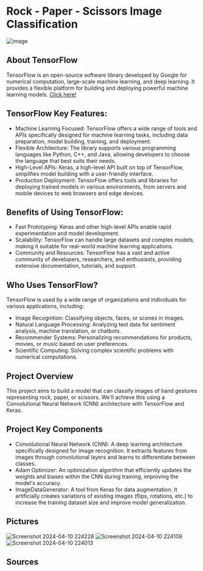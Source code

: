 # Rock - Paper - Scissors Image Classification
![image](https://github.com/rxzv/rpsic/assets/156213717/694cbca1-60dd-47ff-9a87-74efcc559bbb)

## About TensorFlow
TensorFlow is an open-source software library developed by Google for numerical computation, large-scale machine learning, and deep learning. 
It provides a flexible platform for building and deploying powerful machine learning models. [Click here!](https://github.com/tensorflow/tensorflow)

## TensorFlow Key Features:
- Machine Learning Focused: TensorFlow offers a wide range of tools and APIs specifically designed for machine learning tasks, including data preparation, model building, training, and deployment.
- Flexible Architecture: The library supports various programming languages like Python, C++, and Java, allowing developers to choose the language that best suits their needs.
- High-Level APIs: Keras, a high-level API built on top of TensorFlow, simplifies model building with a user-friendly interface.
- Production Deployment: TensorFlow offers tools and libraries for deploying trained models in various environments, from servers and mobile devices to web browsers and edge devices.

## Benefits of Using TensorFlow:
- Fast Prototyping: Keras and other high-level APIs enable rapid experimentation and model development.
- Scalability: TensorFlow can handle large datasets and complex models, making it suitable for real-world machine learning applications.
- Community and Resources: TensorFlow has a vast and active community of developers, researchers, and enthusiasts, providing extensive documentation, tutorials, and support.

## Who Uses TensorFlow?
TensorFlow is used by a wide range of organizations and individuals for various applications, including:

- Image Recognition: Classifying objects, faces, or scenes in images.
- Natural Language Processing: Analyzing text data for sentiment analysis, machine translation, or chatbots.
- Recommender Systems: Personalizing recommendations for products, movies, or music based on user preferences.
- Scientific Computing: Solving complex scientific problems with numerical computations.

## Project Overview
This project aims to build a model that can classify images of hand gestures representing rock, paper, or scissors. 
We'll achieve this using a Convolutional Neural Network (CNN) architecture with TensorFlow and Keras.

## Project Key Components
- Convolutional Neural Network (CNN): A deep learning architecture specifically designed for image recognition. It extracts features from images through convolutional layers and learns to differentiate between classes.
- Adam Optimizer: An optimization algorithm that efficiently updates the weights and biases within the CNN during training, improving the model's accuracy.
- ImageDataGenerator: A tool from Keras for data augmentation. It artificially creates variations of existing images (flips, rotations, etc.) to increase the training dataset size and improve model generalization.

## Pictures
![Screenshot 2024-04-10 224228](https://github.com/rxzv/rpsic/assets/156213717/b0197801-368a-42b8-9afc-89da6b053570)
![Screenshot 2024-04-10 224109](https://github.com/rxzv/rpsic/assets/156213717/1d095134-c587-448e-852e-b73fb6c57ae3)
![Screenshot 2024-04-10 224013](https://github.com/rxzv/rpsic/assets/156213717/cdfef637-6530-4d55-860a-0b1826f7e0ac)

## Sources



